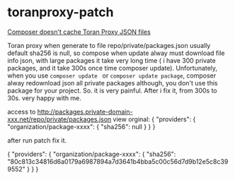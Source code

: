 # toranproxy-patch
[Composer doesn't cache Toran Proxy JSON files](https://github.com/composer/composer/issues/3799)


Toran proxy when generate to file repo/private/packages.json usually default sha256 is null, so compose when update alway must download file info json, with large packages it take very long time ( i have 300 private packages, and it take 300s once time composer update). Unfortunately, when you use `composer update ` or `composer update package`, composer alway redownload json all private packages although, you don't use this package for your project. So. it is very painful. After i fix it, from 300s to 30s. very happy with me. 


access to http://packages.private-domain-xxx.net/repo/private/packages.json
view orginal:
{
  "providers": {
    "organization/package-xxxx": {
        "sha256": null
    }
  }
 }
 
 
after run patch fix it.

{
  "providers": {
    "organization/package-xxxx": {
        "sha256": "80c813c34816d6a0179a6987894a7d3641b4bba5c00c56d7d9b12e5c8c399552"
    }
  }
 }

